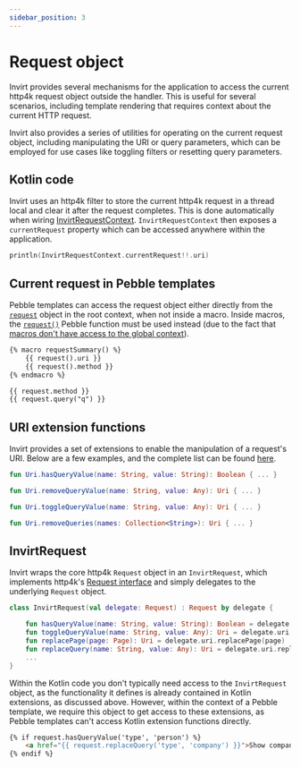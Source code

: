 ```yaml
---
sidebar_position: 3
---
```


# Request object
Invirt provides several mechanisms for the application to access the current http4k request object outside the
handler. This is useful for several scenarios, including template rendering that requires context about
the current HTTP request.

Invirt also provides a series of utilities for operating on the current request object, including manipulating
the URI or query parameters, which can be employed for use cases like toggling filters or resetting query parameters.

## Kotlin code
Invirt uses an http4k filter to store the current http4k request in a thread local and clear it after the
request completes. This is done automatically when wiring [InvirtRequestContext](/docs/framework/invirt-context).
`InvirtRequestContext` then exposes a `currentRequest` property which can be accessed anywhere within the application.
```kotlin
println(InvirtRequestContext.currentRequest!!.uri)
```

## Current request in Pebble templates
Pebble templates can access the request object either directly from the [`request`](/docs/api/pebble/pebble-context-objects#request)
object in the root context, when not inside a macro. Inside macros, the [`request()`](/docs/api/pebble/pebble-functions#request)
Pebble function must be used instead (due to the fact that [macros don't have access to the global context](https://pebbletemplates.io/wiki/tag/macro/)).

```html
{% macro requestSummary() %}
    {{ request().uri }}
    {{ request().method }}
{% endmacro %}

{{ request.method }}
{{ request.query("q") }}
```

## URI extension functions
Invirt provides a set of extensions to enable the manipulation of a request's URI. Below are a few examples, and
the complete list can be found [here](https://github.com/resoluteworks/invirt/blob/main/invirt-core/src/main/kotlin/invirt/http4k/uri.kt).

```kotlin
fun Uri.hasQueryValue(name: String, value: String): Boolean { ... }

fun Uri.removeQueryValue(name: String, value: Any): Uri { ... }

fun Uri.toggleQueryValue(name: String, value: Any): Uri { ... }

fun Uri.removeQueries(names: Collection<String>): Uri { ... }
```

## InvirtRequest
Invirt wraps the core http4k `Request` object in an `InvirtRequest`, which implements http4k's [Request interface](https://www.http4k.org/api/org.http4k.core/-request/)
and simply delegates to the underlying `Request` object.

```kotlin
class InvirtRequest(val delegate: Request) : Request by delegate {

    fun hasQueryValue(name: String, value: String): Boolean = delegate.uri.hasQueryValue(name, value)
    fun toggleQueryValue(name: String, value: Any): Uri = delegate.uri.toggleQueryValue(name, value)
    fun replacePage(page: Page): Uri = delegate.uri.replacePage(page)
    fun replaceQuery(name: String, value: Any): Uri = delegate.uri.replaceQuery(name to value)
    ...
}
```

Within the Kotlin code you don't typically need access to the `InvirtRequest` object, as the functionality it defines
is already contained in Kotlin extensions, as discussed above. However, within the context of a Pebble template,
we require this object to get access to these extensions, as Pebble templates can't access Kotlin extension functions
directly.

```html
{% if request.hasQueryValue('type', 'person') %}
    <a href="{{ request.replaceQuery('type', 'company') }}">Show companies</a>
{% endif %}
```
